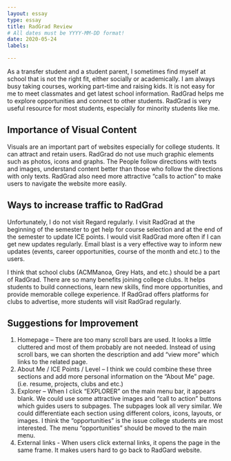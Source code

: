 ```yaml
---
layout: essay
type: essay
title: RadGrad Review
# All dates must be YYYY-MM-DD format!
date: 2020-05-24
labels:

---
```


As a transfer student and a student parent, I sometimes find myself at school that is not the right fit, either socially or academically. I am always busy taking courses, working part-time and raising kids.  It is not easy for me to meet classmates and get latest school information. RadGrad helps me to explore opportunities and connect to other students. RadGrad is very useful resource for most students, especially for minority students like me. 

## Importance of Visual Content
Visuals are an important part of websites especially for college students. It can attract and retain users. RadGrad do not use much graphic elements such as photos, icons and graphs.  The People follow directions with texts and images, understand content better than those who follow the directions with only texts.  RadGrad also need more attractive “calls to action” to make users to navigate the website more easily.

## Ways to increase traffic to RadGrad
Unfortunately, I do not visit Regard regularly. I visit RadGrad at the beginning of the semester to get help for course selection and at the end of the semester to update ICE points.  I would visit RadGrad more often if I can get new updates regularly. Email blast is a very effective way to inform new updates (events, career opportunities, course of the month and etc.) to the users. 

I think that school clubs (ACMManoa, Grey Hats, and etc.) should be a part of RadGrad. There are so many benefits joining college clubs. It helps students to build connections, learn new skills, find more opportunities, and provide memorable college experience. If RadGrad offers platforms for clubs to advertise, more students will visit RadGrad regularly.  

## Suggestions for Improvement
1. Homepage – There are too many scroll bars are used. It looks a little cluttered and most of them probably are not needed. Instead of using scroll bars, we can shorten the description and add “view more” which links to the related page.
2. About Me / ICE Points / Level – I think we could combine these three sections and add more personal information on the “About Me” page. (i.e. resume, projects, clubs and etc.)
3. Explorer – When I click “EXPLORER” on the main menu bar, it appears blank. We could use some attractive images and “call to action” buttons which guides users to subpages. The subpages look all very similar. We could differentiate each section using different colors, icons, layouts, or images. I think the “opportunities” is the issue college students are most interested. The menu “opportunities” should be moved to the main menu. 
4. External links - When users click external links, it opens the page in the same frame. It makes users hard to go back to RadGard website. 
